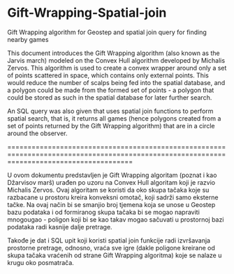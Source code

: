 # Gift-Wrapping-Spatial-join
Gift Wrapping algorithm for Geostep and spatial join query for finding nearby games

This document introduces the Gift Wrapping algorithm (also known as the Jarvis march) modeled on the Convex Hull algorithm developed by Michalis Zervos. This algorithm is used to create a convex wrapper around only a set of points scattered in space, which contains only external points. This would reduce the number of scalps being fed into the spatial database, and a polygon could be made from the formed set of points - a polygon that could be stored as such in the spatial database for later further search.

An SQL query was also given that uses spatial join functions to perform spatial search, that is, it returns all games (hence polygons created from a set of points returned by the Gift Wrapping algorithm) that are in a circle around the observer.

===========================================================================================================================================

U ovom dokumentu predstavljen je Gift Wrapping algoritam (poznat i kao Džarvisov marš) urađen po uzoru na Convex Hull algoritam koji je razvio Michalis Zervos. Ovaj algoritam se koristi da oko skupa tačaka koje su razbacane u prostoru kreira konveksni omotač, koji sadrži samo eksterne tačke. Na ovaj način bi se smanjio broj tjemena koja se unose u Geostep bazu podataka i od formiranog skupa tačaka bi se mogao napraviti mnogougao - poligon koji bi se kao takav mogao sačuvati u prostornoj bazi podataka radi kasnije dalje pretrage.

Takođe je dat i SQL upit koji koristi spatial join funkcije radi izvršavanja prostorne pretrage, odnosno, vraća sve igre (dakle poligone kreirane od skupa tačaka vraćenih od strane Gift Wrapping algoritma) koje se nalaze u krugu oko posmatrača.
